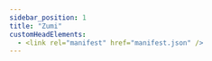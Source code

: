 ```yaml
---
sidebar_position: 1
title: "Zumi"
customHeadElements:
  - <link rel="manifest" href="manifest.json" />
---
```

